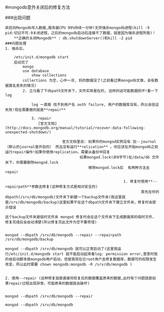 #mongodb意外关闭后的修复方法

###出现问题

    
    疯狂向Mongodb写入数据,服务器CPU 99%持续一分钟!无奈强杀mongodb进程(kill -9 pid:切记不可-9关闭进程，之后的mongodb启动后连接不了数据，就是因为强杀进程所致)！
        **正确的关闭Mongodb** : db.shutdownServer()和kill -2 pid
	###问题处理
	1. 强杀后，

	    /etc/init.d/mongodb start
	    启动完了
	        mongo
		    use database
		        show collections
			collections 为空，心中一凉, 妈的数据没了(之前看过黑mongodb文章，会有数据莫名丢失的情况)
			2. 立马看了下dbpath文件夹下，文件实体是在的, 这样的话可能数据损坏!看一下log

			    log 一直报 找不到用户名 auth failure, 用户的数据库没有，所以会验证失败!现在需要做的就是**repair**

			    3. repair  
			       [官方文档](http://docs.mongodb.org/manual/tutorial/recover-data-following-unexpected-shutdown/)
			          
				              官方文档里说: 如果你的mongod实例没有 加--journal（默认的journal是开启的） 而且没有运行**relication** 。你应该在开始mongodb之前运行repair操作!如果你使用replication，需要从备份中回复
					                  如果mongod.lock(非0字节)在/data/db 文件夹下，你需要删除mongod.lock  
							              移除mongod.lock后  有两种方法去repair 
								                      
										                  1. 修复时使用**--repairpath**参数去修复(这种修复方式是相对安全的)
												                  首先在你的dbpath(/srv/db/mongodb)文件夹下新建一个backup文件夹(我这里就是/srv/db/mongodb/backup)这里如果不在这个dbpath文件夹下建立文件夹，修复时会提示错误
														                  这个backup文件夹是临时文件夹 mongod 修复时会在这个文件夹下生成数据库的临时文件，修复完成后会自动清楚(所以修复完此文件为空不要奇怪)

																                  mongod --dbpath /srv/db/mongodb --repair --repairpath /srv/db/mongodb/backup
																		                  mongod --dbpath /srv/db/mongodb 就可以正常启动了(这里我运行/etc/init.d/mongodb start 就不能启动起来看log: permission error,意思时我的自启动脚本是mongodb用户启动，但是我现在已root用户去修复数据库，数据可的权限发生改变，所以此时需要 chown mongodb:mongodb -R /srv/db/mongodb )
																				                  
																						              2. 使用--repair (这种修复就是直接将恢复后的数据覆盖原来的数据,此时有个问题就是如果repair过程出现异常，可能原来的数据就会破坏)
																							                  
																									                  mongod --dbpath /srv/db/mongodb --repair
																											                  mongod --dbpath /srv/db/mongodb 
																													                  



																															      
																															          

